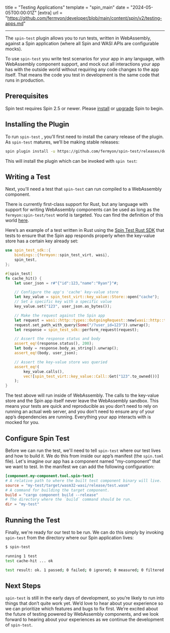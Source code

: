 title = "Testing Applications"
template = "spin_main"
date = "2024-05-05T00:00:01Z"
[extra]
url = "https://github.com/fermyon/developer/blob/main/content/spin/v2/testing-apps.md"

---

The `spin-test` plugin allows you to run tests, written in WebAssembly, against a Spin application (where all Spin and WASI APIs are configurable mocks).

To use `spin-test` you write test scenarios for your app in any language, with WebAssembly component support, and mock out all interactions your app has with the outside world without requiring any code changes to the app itself. That means the code you test in development is the same code that runs in production.

## Prerequisites

Spin test requires Spin 2.5 or newer. Please [install](./install.md) or [upgrade](./upgrade.md) Spin to begin.

## Installing the Plugin

To run `spin-test` , you’ll first need to install the canary release of the plugin. As `spin-test` matures, we’ll be making stable releases:

```bash
spin plugin install -u https://github.com/fermyon/spin-test/releases/download/canary/spin-test.json
```

This will install the plugin which can be invoked with `spin test`:

## Writing a Test

Next, you'll need a test that `spin-test` can run compiled to a WebAssembly component.

There is currently first-class support for Rust, but any language with support for writing WebAssembly components can be used as long as the `fermyon:spin-test/test` world is targeted. You can find the definition of this world [here](https://github.com/fermyon/spin-test/blob/4dcaf79c10fc29a8da2750bdaa383b5869db1715/host-wit/world.wit#L13-L16).

Here’s an example of a test written in Rust using the [Spin Test Rust SDK](https://github.com/fermyon/spin-test) that tests to ensure that the Spin app responds properly when the key-value store has a certain key already set:

```rust
use spin_test_sdk::{
    bindings::{fermyon::spin_test_virt, wasi},
    spin_test,
};

#[spin_test]
fn cache_hit() {
    let user_json = r#"{"id":123,"name":"Ryan"}"#;

    // Configure the app's 'cache' key-value store
    let key_value = spin_test_virt::key_value::Store::open("cache");
    // Set a specific key with a specific value
    key_value.set("123", user_json.as_bytes());

    // Make the request against the Spin app
    let request = wasi::http::types::OutgoingRequest::new(wasi::http::types::Headers::new());
    request.set_path_with_query(Some("/?user_id=123")).unwrap();
    let response = spin_test_sdk::perform_request(request);

    // Assert the response status and body
    assert_eq!(response.status(), 200);
    let body = response.body_as_string().unwrap();
    assert_eq!(body, user_json);

    // Assert the key-value store was queried
    assert_eq!(
        key_value.calls(),
        vec![spin_test_virt::key_value::Call::Get("123".to_owned())]
    );
}
```

The test above will run inside of WebAssembly. The calls to the key-value store and the Spin app itself never leave the WebAssembly sandbox. This means your tests are quick and reproducible as you don’t need to rely on running an actual web server, and you don’t need to ensure any of your app’s dependencies are running. Everything your app interacts with is mocked for you.

## Configure Spin Test

Before we can run the test, we'll need to tell `spin-test` where our test lives and how to build it. We do this from inside our app’s manifest (the `spin.toml` file). Let's imagine our app has a component named "my-component" that we want to test. In the manifest we can add the following configuration:

```toml
[component.my-component.tool.spin-test]
# A relative path to where the built test component binary will live.
source = "my-test/target/wasm32-wasi/release/test.wasm"
# A command for building the target component.
build = "cargo component build --release"
# The directory where the `build` command should be run.
dir = "my-test"
```

## Running the Test

Finally, we're ready for our test to be run. We can do this simply by invoking `spin-test` from the directory where our Spin application lives:

```bash
$ spin-test

running 1 test
test cache-hit ... ok

test result: ok. 1 passed; 0 failed; 0 ignored; 0 measured; 0 filtered out; finished in 0.46s
```

## Next Steps

`spin-test` is still in the early days of development, so you’re likely to run into things that don’t quite work yet. We’d love to hear about your experience so we can prioritize which features and bugs to fix first. We’re excited about the future of testing powered by WebAssembly components, and we look forward to hearing about your experiences as we continue the development of `spin-test`.